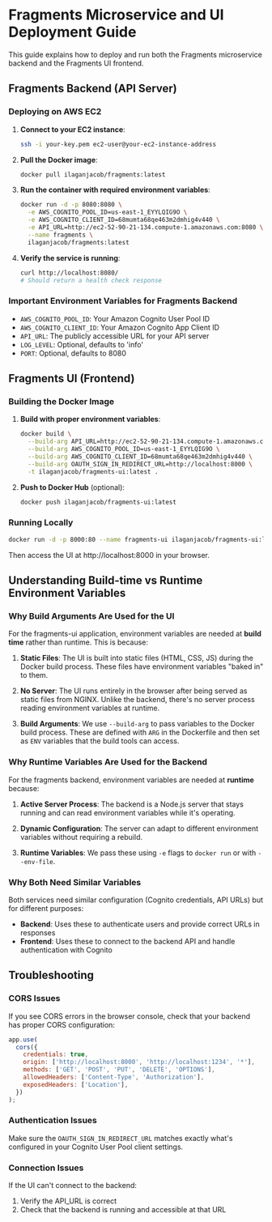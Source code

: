 # Fragments Microservice and UI Deployment Guide

This guide explains how to deploy and run both the Fragments microservice backend and the Fragments UI frontend.

## Fragments Backend (API Server)

### Deploying on AWS EC2

1. **Connect to your EC2 instance**:

   ```bash
   ssh -i your-key.pem ec2-user@your-ec2-instance-address
   ```

2. **Pull the Docker image**:

   ```bash
   docker pull ilaganjacob/fragments:latest
   ```

3. **Run the container with required environment variables**:

   ```bash
   docker run -d -p 8080:8080 \
     -e AWS_COGNITO_POOL_ID=us-east-1_EYYLQIG9O \
     -e AWS_COGNITO_CLIENT_ID=68mumta68qe463m2dmhig4v440 \
     -e API_URL=http://ec2-52-90-21-134.compute-1.amazonaws.com:8080 \
     --name fragments \
     ilaganjacob/fragments:latest
   ```

4. **Verify the service is running**:
   ```bash
   curl http://localhost:8080/
   # Should return a health check response
   ```

### Important Environment Variables for Fragments Backend

- `AWS_COGNITO_POOL_ID`: Your Amazon Cognito User Pool ID
- `AWS_COGNITO_CLIENT_ID`: Your Amazon Cognito App Client ID
- `API_URL`: The publicly accessible URL for your API server
- `LOG_LEVEL`: Optional, defaults to 'info'
- `PORT`: Optional, defaults to 8080

## Fragments UI (Frontend)

### Building the Docker Image

1. **Build with proper environment variables**:

   ```bash
   docker build \
     --build-arg API_URL=http://ec2-52-90-21-134.compute-1.amazonaws.com:8080 \
     --build-arg AWS_COGNITO_POOL_ID=us-east-1_EYYLQIG9O \
     --build-arg AWS_COGNITO_CLIENT_ID=68mumta68qe463m2dmhig4v440 \
     --build-arg OAUTH_SIGN_IN_REDIRECT_URL=http://localhost:8000 \
     -t ilaganjacob/fragments-ui:latest .
   ```

2. **Push to Docker Hub** (optional):
   ```bash
   docker push ilaganjacob/fragments-ui:latest
   ```

### Running Locally

```bash
docker run -d -p 8000:80 --name fragments-ui ilaganjacob/fragments-ui:latest
```

Then access the UI at http://localhost:8000 in your browser.

## Understanding Build-time vs Runtime Environment Variables

### Why Build Arguments Are Used for the UI

For the fragments-ui application, environment variables are needed at **build time** rather than runtime. This is because:

1. **Static Files**: The UI is built into static files (HTML, CSS, JS) during the Docker build process. These files have environment variables "baked in" to them.

2. **No Server**: The UI runs entirely in the browser after being served as static files from NGINX. Unlike the backend, there's no server process reading environment variables at runtime.

3. **Build Arguments**: We use `--build-arg` to pass variables to the Docker build process. These are defined with `ARG` in the Dockerfile and then set as `ENV` variables that the build tools can access.

### Why Runtime Variables Are Used for the Backend

For the fragments backend, environment variables are needed at **runtime** because:

1. **Active Server Process**: The backend is a Node.js server that stays running and can read environment variables while it's operating.

2. **Dynamic Configuration**: The server can adapt to different environment variables without requiring a rebuild.

3. **Runtime Variables**: We pass these using `-e` flags to `docker run` or with `--env-file`.

### Why Both Need Similar Variables

Both services need similar configuration (Cognito credentials, API URLs) but for different purposes:

- **Backend**: Uses these to authenticate users and provide correct URLs in responses
- **Frontend**: Uses these to connect to the backend API and handle authentication with Cognito

## Troubleshooting

### CORS Issues

If you see CORS errors in the browser console, check that your backend has proper CORS configuration:

```javascript
app.use(
  cors({
    credentials: true,
    origin: ['http://localhost:8000', 'http://localhost:1234', '*'],
    methods: ['GET', 'POST', 'PUT', 'DELETE', 'OPTIONS'],
    allowedHeaders: ['Content-Type', 'Authorization'],
    exposedHeaders: ['Location'],
  })
);
```

### Authentication Issues

Make sure the `OAUTH_SIGN_IN_REDIRECT_URL` matches exactly what's configured in your Cognito User Pool client settings.

### Connection Issues

If the UI can't connect to the backend:

1. Verify the API_URL is correct
2. Check that the backend is running and accessible at that URL
